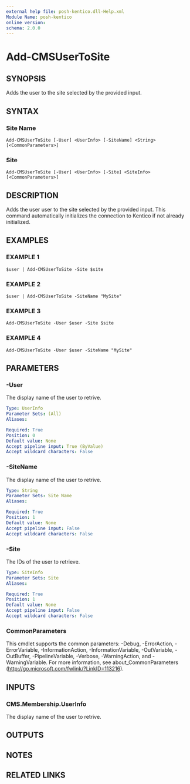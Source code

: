 ```yaml
---
external help file: posh-kentico.dll-Help.xml
Module Name: posh-kentico
online version:
schema: 2.0.0
---
```


# Add-CMSUserToSite

## SYNOPSIS
Adds the user to the site selected by the provided input.

## SYNTAX

### Site Name
```
Add-CMSUserToSite [-User] <UserInfo> [-SiteName] <String> [<CommonParameters>]
```

### Site
```
Add-CMSUserToSite [-User] <UserInfo> [-Site] <SiteInfo> [<CommonParameters>]
```

## DESCRIPTION
Adds the user user to the site selected by the provided input.
This command automatically initializes the connection to Kentico if not already initialized.

## EXAMPLES

### EXAMPLE 1
```
$user | Add-CMSUserToSite -Site $site
```

### EXAMPLE 2
```
$user | Add-CMSUserToSite -SiteName "MySite"
```

### EXAMPLE 3
```
Add-CMSUserToSite -User $user -Site $site
```

### EXAMPLE 4
```
Add-CMSUserToSite -User $user -SiteName "MySite"
```

## PARAMETERS

### -User
The display name of the user to retrive.

```yaml
Type: UserInfo
Parameter Sets: (All)
Aliases:

Required: True
Position: 0
Default value: None
Accept pipeline input: True (ByValue)
Accept wildcard characters: False
```

### -SiteName
The display name of the user to retrive.

```yaml
Type: String
Parameter Sets: Site Name
Aliases:

Required: True
Position: 1
Default value: None
Accept pipeline input: False
Accept wildcard characters: False
```

### -Site
The IDs of the user to retrieve.

```yaml
Type: SiteInfo
Parameter Sets: Site
Aliases:

Required: True
Position: 1
Default value: None
Accept pipeline input: False
Accept wildcard characters: False
```

### CommonParameters
This cmdlet supports the common parameters: -Debug, -ErrorAction, -ErrorVariable, -InformationAction, -InformationVariable, -OutVariable, -OutBuffer, -PipelineVariable, -Verbose, -WarningAction, and -WarningVariable.
For more information, see about_CommonParameters (http://go.microsoft.com/fwlink/?LinkID=113216).

## INPUTS

### CMS.Membership.UserInfo
The display name of the user to retrive.

## OUTPUTS

## NOTES

## RELATED LINKS
